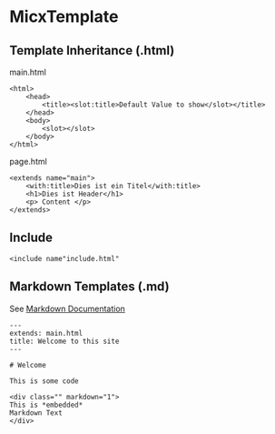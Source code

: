 # MicxTemplate

## Template Inheritance (<file>.html)

main.html
```
<html>
    <head>
        <title><slot:title>Default Value to show</slot></title>
    </head>
    <body>
        <slot></slot>
    </body>
</html>
```


page.html
```
<extends name="main">
    <with:title>Dies ist ein Titel</with:title>
    <h1>Dies ist Header</h1>
    <p> Content </p>
</extends>
```

## Include

```
<include name"include.html"
```


## Markdown Templates (<file>.md)

See [Markdown Documentation](https://michelf.ca/projects/php-markdown/extra/)

```
---
extends: main.html
title: Welcome to this site
---

# Welcome

This is some code

<div class="" markdown="1">
This is *embedded*
Markdown Text
</div>
```
